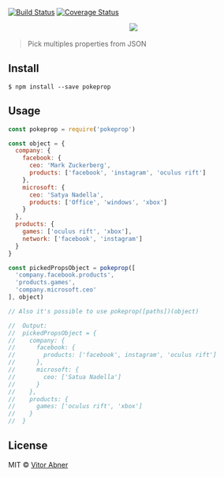 [![Build Status](https://img.shields.io/travis/vitorabner/iron-mask/master.svg?style=flat)](https://travis-ci.org/vitorabner/iron-mask) [![Coverage Status](https://coveralls.io/repos/github/vitorabner/iron-mask/badge.svg?branch=feature%2Fadd-coverage)](https://coveralls.io/github/vitorabner/iron-mask?branch=feature%2Fadd-coverage)

<p align="center">
  <img src="https://preview.ibb.co/etXhBQ/pokeprop.png"/>
</p>

> Pick multiples properties from JSON

## Install

```
$ npm install --save pokeprop
```
## Usage

```js
const pokeprop = require('pokeprop')

const object = {
  company: {
    facebook: {
      ceo: 'Mark Zuckerberg',
      products: ['facebook', 'instagram', 'oculus rift']
    },
    microsoft: {
      ceo: 'Satya Nadella',
      products: ['Office', 'windows', 'xbox']
    }
  },
  products: {
    games: ['oculus rift', 'xbox'],
    network: ['facebook', 'instagram']
  }
}

const pickedPropsObject = pokeprop([
  'company.facebook.products',
  'products.games',
  'company.microsoft.ceo'
], object)

// Also it's possible to use pokeprop([paths])(object)

//  Output:
//  pickedPropsObject = {
//    company: {
//      facebook: {
//        products: ['facebook', instagram', 'oculus rift']
//      },
//      microsoft: {
//        ceo: ['Satua Nadella']
//      }
//    },
//    products: {
//      games: ['oculus rift', 'xbox']
//    }
//  }

```

## License

MIT © [Vitor Abner](https://github.com/vitorabner/)

